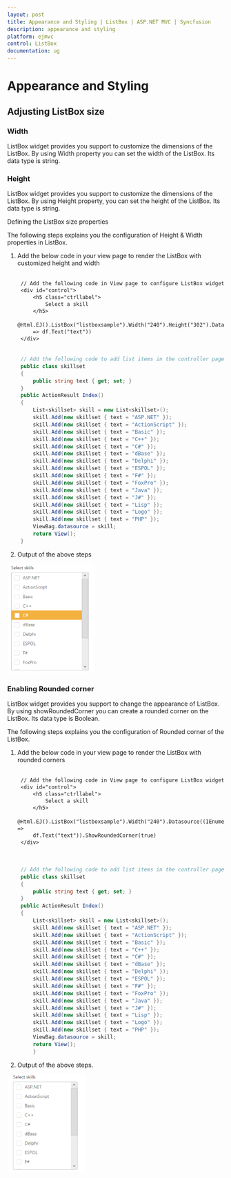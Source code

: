 ```yaml
---
layout: post
title: Appearance and Styling | ListBox | ASP.NET MVC | Syncfusion
description: appearance and styling
platform: ejmvc
control: ListBox
documentation: ug
---
```


# Appearance and Styling

## Adjusting ListBox size

### Width

ListBox widget provides you support to customize the dimensions of the ListBox. By using Width property you can set the width of the ListBox. Its data type is string.

### Height

ListBox widget provides you support to customize the dimensions of the ListBox. By using Height property, you can set the height of the ListBox. Its data type is string.

Defining the ListBox size properties

The following steps explains you the configuration of Height & Width properties in ListBox.

1. Add the below code in your view page to render the ListBox with customized height and width

   ~~~ cshtml
   
	// Add the following code in View page to configure ListBox widget
	<div id="control">  
		<h5 class="ctrllabel"> 
			Select a skill 
		</h5>
		@Html.EJ().ListBox("listboxsample").Width("240").Height("302").Datasource((IEnumerable<ug_listbox.controllers.skillset>)ViewBag.datasource).ListBoxFields(df 
		=> df.Text("text"))
	</div>

   ~~~
   
   
   ~~~ csharp
   
	// Add the following code to add list items in the controller page
	public class skillset 
	{    
		public string text { get; set; }  
	}    
	public ActionResult Index() 
	{ 
		List<skillset> skill = new List<skillset>();     
		skill.Add(new skillset { text = "ASP.NET" }); 
		skill.Add(new skillset { text = "ActionScript" });     
		skill.Add(new skillset { text = "Basic" });    
		skill.Add(new skillset { text = "C++" });   
		skill.Add(new skillset { text = "C#" });    
		skill.Add(new skillset { text = "dBase" });  
		skill.Add(new skillset { text = "Delphi" });  
		skill.Add(new skillset { text = "ESPOL" });   
		skill.Add(new skillset { text = "F#" });      
		skill.Add(new skillset { text = "FoxPro" });    
		skill.Add(new skillset { text = "Java" });     
		skill.Add(new skillset { text = "J#" });     
		skill.Add(new skillset { text = "Lisp" });    
		skill.Add(new skillset { text = "Logo" });    
		skill.Add(new skillset { text = "PHP" });    
		ViewBag.datasource = skill; 
		return View();    
	}

   ~~~
   


2. Output of the above steps


![](Appearance-and-Styling_images/Appearance-and-Styling_img1.png)



### Enabling Rounded corner

ListBox widget provides you support to change the appearance of ListBox. By using showRoundedCorner you can create a rounded corner on the ListBox. Its data type is Boolean.

The following steps explains you the configuration of Rounded corner of the ListBox.

1. Add the below code in your view page to render the ListBox with rounded corners


   ~~~ cshtml
   
	// Add the following code in View page to configure ListBox widget
	<div id="control">  
		<h5 class="ctrllabel"> 
			Select a skill  
		</h5> 
		@Html.EJ().ListBox("listboxsample").Width("240").Datasource((IEnumerable<ug_listbox.controllers.skillset>)ViewBag.datasource).ListBoxFields(df =>
		df.Text("text")).ShowRoundedCorner(true)
	</div>
		
   ~~~
   
		
   ~~~ csharp
   
	// Add the following code to add list items in the controller page 
	public class skillset
	{  
		public string text { get; set; } 
	} 
	public ActionResult Index()
	{    
		List<skillset> skill = new List<skillset>();  
		skill.Add(new skillset { text = "ASP.NET" });
		skill.Add(new skillset { text = "ActionScript" });
		skill.Add(new skillset { text = "Basic" });     
		skill.Add(new skillset { text = "C++" });     
		skill.Add(new skillset { text = "C#" });     
		skill.Add(new skillset { text = "dBase" });  
		skill.Add(new skillset { text = "Delphi" }); 
		skill.Add(new skillset { text = "ESPOL" });  
		skill.Add(new skillset { text = "F#" });    
		skill.Add(new skillset { text = "FoxPro" }); 
		skill.Add(new skillset { text = "Java" });  
		skill.Add(new skillset { text = "J#" });   
		skill.Add(new skillset { text = "Lisp" }); 
		skill.Add(new skillset { text = "Logo" }); 
		skill.Add(new skillset { text = "PHP" });  
		ViewBag.datasource = skill;   
		return View(); 
		}

   ~~~
   



2. Output of the above steps.


![](Appearance-and-Styling_images/Appearance-and-Styling_img2.png)



